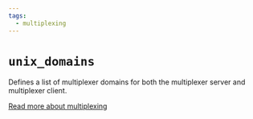 ```yaml
---
tags:
  - multiplexing
---
```

# `unix_domains`

Defines a list of multiplexer domains for both the multiplexer
server and multiplexer client.

[Read more about multiplexing](../../../multiplexing.md#unix-domains)
